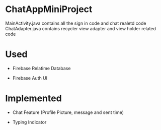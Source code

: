 # ChatAppMiniProject

MainActivity.java contains all the sign in code and chat realetd code
ChatAdapter.java contains recycler view adapter and view holder related code

# Used 

- Firebase Relatime Database

- Firebase Auth UI

# Implemented

- Chat Feature (Profile Picture, message and sent time)

- Typing Indicator

